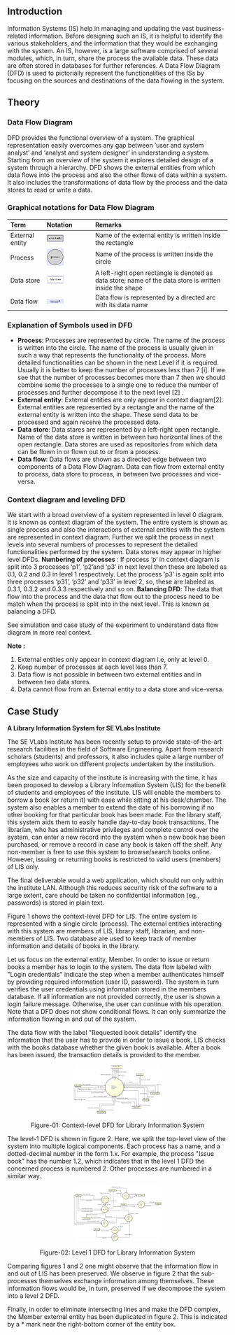 ## Introduction 

Information Systems (IS) help in managing and updating the vast business-related information. Before designing such an IS, it is helpful to identify the various stakeholders, and the information that they would be exchanging with the system. An IS, however, is a large software comprised of several modules, which, in turn, share the process the available data. These data are often stored in databases for further references. A Data Flow Diagram (DFD) is used to pictorially represent the functionalities of the ISs by focusing on the sources and destinations of the data flowing in the system.

 

## Theory

### Data Flow Diagram

DFD provides the functional overview of a system. The graphical representation easily overcomes any gap between ’user and system analyst’ and ‘analyst and system designer’ in understanding a system. Starting from an overview of the system it explores detailed design of a system through a hierarchy. DFD shows the external entities from which data flows into the process and also the other flows of data within a system. It also includes the transformations of data flow by the process and the data stores to read or write a data.

### Graphical notations for Data Flow Diagram

Term | Notation | Remarks |
:--|:--|:--|
External entity | <img src="images/external_entity.png" width="40%"> |Name of the external entity is written inside the rectangle
Process| <img src="images/process.png" width="40%"> |Name of the process is written inside the circle
Data store| <img src="images/data_store.png" width="40%"> |A left-right open rectangle is denoted as data store; name of the data store is written inside the shape
Data flow| <img src="images/data_flow.png" width="40%"> |Data flow is represented by a directed arc with its data name



### Explanation of Symbols used in DFD
- **Process**: Processes are represented by circle. The name of the process is written into the circle. The name of the process is usually given in such a way that represents the functionality of the process. More detailed functionalities can be shown in the next Level if it is required. Usually it is better to keep the number of processes less than 7 [i]. If we see that the number of processes becomes more than 7 then we should combine some the processes to a single one to reduce the number of processes and further decompose it to the next level [2] .
- **External entity**: External entities are only appear in context diagram[2]. External entities are represented by a rectangle and the name of the external entity is written into the shape. These send data to be processed and again receive the processed data.
- **Data store**: Data stares are represented by a left-right open rectangle. Name of the data store is written in between two horizontal lines of the open rectangle. Data stores are used as repositories from which data can be flown in or flown out to or from a process.
- **Data flow**: Data flows are shown as a directed edge between two components of a Data Flow Diagram. Data can flow from external entity to process, data store to process, in between two processes and vice-versa.

### Context diagram and leveling DFD

We start with a broad overview of a system represented in level 0 diagram. It is known as context diagram of the system. The entire system is shown as single process and also the interactions of external entities with the system are represented in context diagram.
Further we split the process in next levels into several numbers of processes to represent the detailed functionalities performed by the system. Data stores may appear in higher level DFDs.
**Numbering of processes** : If process ‘p’ in context diagram is split into 3 processes ‘p1’, ‘p2’and ‘p3’ in next level then these are labeled as 0.1, 0.2 and 0.3 in level 1 respectively. Let the process ‘p3’ is again split into three processes ‘p31’, ‘p32’ and ‘p33’ in level 2, so, these are labeled as 0.3.1, 0.3.2 and 0.3.3 respectively and so on.
**Balancing DFD**: The data that flow into the process and the data that flow out to the process need to be match when the process is split into in the next level. This is known as balancing a DFD.

See simulation and case study of the experiment to understand data flow diagram in more real context.

**Note :**

1. External entities only appear in context diagram i.e, only at level 0.
2. Keep number of processes at each level less than 7.
3. Data flow is not possible in between two external entities and in between two data stores.
4. Data cannot flow from an External entity to a data store and vice-versa.


## Case Study

**A Library Information System for SE VLabs Institute**

The SE VLabs Institute has been recently setup to provide state-of-the-art research facilities in the field of Software Engineering. Apart from research scholars (students) and professors, it also includes quite a large number of employees who work on different projects undertaken by the institution.

As the size and capacity of the institute is increasing with the time, it has been proposed to develop a Library Information System (LIS) for the benefit of students and employees of the institute. LIS will enable the members to borrow a book (or return it) with ease while sitting at his desk/chamber. The system also enables a member to extend the date of his borrowing if no other booking for that particular book has been made. For the library staff, this system aids them to easily handle day-to-day book transactions. The librarian, who has administrative privileges and complete control over the system, can enter a new record into the system when a new book has been purchased, or remove a record in case any book is taken off the shelf. Any non-member is free to use this system to browse/search books online. However, issuing or returning books is restricted to valid users (members) of LIS only.

The final deliverable would a web application, which should run only within the institute LAN. Although this reduces security risk of the software to a large extent, care should be taken no confidential information (eg., passwords) is stored in plain text.


Figure 1 shows the context-level DFD for LIS. The entire system is represented with a single circle (process). The external entities interacting with this system are members of LIS, library staff, librarian, and non-members of LIS. Two database are used to keep track of member information and details of books in the library.

Let us focus on the external entity, Member. In order to issue or return books a member has to login to the system. The data flow labeled with "Login credentials" indicate the step when a member authenticates himself by providing required information (user ID, password). The system in turn verifies the user credentials using information stored in the members database. If all information are not provided correctly, the user is shown a login failure message. Otherwise, the user can continue with his operation. Note that a DFD does not show conditional flows. It can only summarize the information flowing in and out of the system.

The data flow with the label "Requested book details" identify the information that the user has to provide in order to issue a book. LIS checks with the books database whether the given book is available. After a book has been issued, the transaction details is provided to the member.


<div align="center">
<img src="images/dfd_level0.png" width="40%">
<p> Figure-01: Context-level DFD for Library Information System</p>
</div>


The level-1 DFD is shown in figure 2. Here, we split the top-level view of the system into multiple logical components. Each process has a name, and a dotted-decimal number in the form 1.x. For example, the process "Issue book" has the number 1.2, which indicates that in the level 1 DFD the concerned process is numbered 2. Other processes are numbered in a similar way.

<div align="center">
<img src="images/dfd_level1.png" width="40%">
<p> Figure-02: Level 1 DFD for Library Information System</p>
</div>


Comparing figures 1 and 2 one might observe that the information flow in and out of LIS has been preserved. We observe in figure 2 that the sub-processes themselves exchange information among themselves. These information flows would be, in turn, preserved if we decompose the system into a level 2 DFD.

Finally, in order to eliminate intersecting lines and make the DFD complex, the Member external entity has been duplicated in figure 2. This is indicated by a * mark near the right-bottom corner of the entity box.








